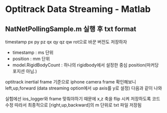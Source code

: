 # Optitrack Data Streaming  - Matlab


## NatNetPollingSample.m 실행 후 txt format
timestamp px py pz qx qy qz qw
rot으로 바꾼 버전도 저장하자

- timestamp : ms 단위
- position : mm 단위
- model.RigidBodyCount : 하나의 rigidbody에서 설정한 중심 position(마커당 포지션 아님.)


optitrack inertial frame 기준으로
iphone camera frame 확인해보니
left,up,forward (data streaming option에서 up axis를 y로 설정)
다음과 같이 나와

실험에선 ios_logger와 frame 맞춰야하기 때문에  x,z 축을 flip 시켜 저장하도록 코드 수정
따라서 최종적으로
[right,up,backward]의 m 단위로 txt 파일 저장됨



